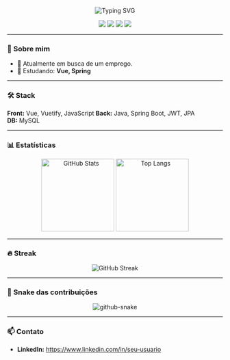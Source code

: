 
<!-- Título com efeito de digitação -->
<p align="center">
  <img src="https://readme-typing-svg.demolab.com?font=JetBrains+Mono&size=26&pause=1200&center=true&vCenter=true&width=800&lines=Fala%2C+eu+sou+Tuca!;Desenvolvedor+%7C+Apaixonado+por+Open+Source;Bem-vindo+ao+meu+GitHub+%F0%9F%91%8B" alt="Typing SVG" />
</p>

<!-- Badges rápidos -->
<p align="center">
  <a href="https://github.com/devtuca"><img src="https://img.shields.io/badge/Follow-@devtuca-black?logo=github"></a>
  <img src="https://img.shields.io/badge/Code-Love-black?logo=heart" />
  <img src="https://img.shields.io/badge/OS-Linux-black?logo=linux" />
  <img src="https://img.shields.io/badge/Editor-VS%20Code-black?logo=visualstudiocode" />
</p>

---

### 👋 Sobre mim
- 🔭 Atualmente em busca de um emprego.
- 🌱 Estudando: **Vue, Spring**

---

### 🛠️ Stack
**Front:** Vue, Vuetify, JavaScript
**Back:** Java, Spring Boot, JWT, JPA  
**DB:** MySQL

---

### 📊 Estatísticas
<p align="center">
  <img height="170" src="https://github-readme-stats.vercel.app/api?username=devtuca&show_icons=true&theme=radical&hide_title=true" alt="GitHub Stats" />
  <img height="170" src="https://github-readme-stats.vercel.app/api/top-langs/?username=devtuca&layout=compact&theme=radical&langs_count=8" alt="Top Langs" />
</p>

---

### 🔥 Streak
<p align="center">
  <img src="https://streak-stats.demolab.com?user=devtuca&theme=radical&hide_border=true" alt="GitHub Streak" />
</p>

---

### 🐍 Snake das contribuições
<!-- dark/light automático -->
<p align="center">
  <picture>
    <source media="(prefers-color-scheme: dark)" srcset="https://raw.githubusercontent.com/devtuca/devtuca/output/github-snake-dark.svg" />
    <source media="(prefers-color-scheme: light)" srcset="https://raw.githubusercontent.com/devtuca/devtuca/output/github-snake.svg" />
    <img alt="github-snake" src="https://raw.githubusercontent.com/devtuca/devtuca/output/github-snake.svg" />
  </picture>
</p>

---

### 📫 Contato
- **LinkedIn:** [https://www.linkedin.com/in/seu-usuario  ](https://www.linkedin.com/in/luis-eduardo-50765a382/)
